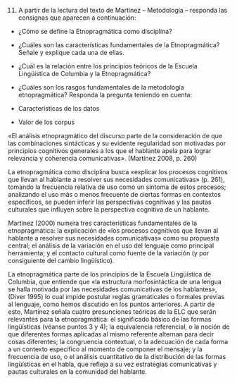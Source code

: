 11) A partir de la lectura del texto de Martínez – Metodología – responda las consignas que aparecen a continuación:

- ¿Cómo se define la Etnopragmática como disciplina?

- ¿Cuáles son las características fundamentales de la Etnopragmática? Señale y explique cada una de ellas.

- ¿Cuál es la relación entre los principios teóricos de la Escuela Lingüística de Columbia y la Etnopragmática?

- ¿Cuáles son los rasgos fundamentales de la metodología etnopragmática? Responda la pregunta teniendo en cuenta:

- Características de los datos

- Valor de los corpus

«El análisis etnopragmático del discurso parte de la consideración de que las combinaciones sintácticas y su evidente regularidad son motivadas por principios cognitivos generales a los que el hablante apela para lograr relevancia y coherencia comunicativas». (Martínez 2008, p. 260)

La etnopragmática como disciplina busca «explicar los procesos cognitivos que llevan al hablante a resolver sus necesidades comunicativas» (p. 261), tomando la frecuencia relativa de uso como un síntoma de estos procesos; analizando el uso más o menos frecuente de ciertas formas en contextos específicos, se pueden inferir las perspectivas cognitivas y las pautas culturales que influyen sobre la perspectiva cognitiva de un hablante.

Martínez (2000) numera tres características fundamentales de la etnopragmática: la explicación de «los procesos cognitivos que llevan al hablante a resolver sus necesidades comunicativas» como su propuesta central; el análisis de la variación en el uso del lenguaje como principal herramienta; y el contacto cultural como fuente de la variación (y por consiguiente del cambio lingüístico).

La etnopragmática parte de los principios de la Escuela Lingüística de Columbia, que entiende que «la estructura morfosintáctica de una lengua se halla motivada por las necesidades comunicativas de los hablantes», (Diver 1995) lo cual impide postular reglas gramaticales o formales previas al lenguaje, como hemos discutido en los puntos anteriores. A partir de esto, Martínez señala cuatro presunciones teóricas de la ELC que serán relevantes para la etnopragmática: el significado básico de las formas lingüísticas (véanse puntos 3 y 4); la equivalencia referencial, o la noción de que diferentes formas aplicadas al mismo referente alternan para decir cosas diferentes; la congruencia contextual, o la adecuación de cada forma a un contexto específico al momento de componer el mensaje; y la frecuencia de uso, o el análisis cuantitativo de la distribución de las formas lingüísticas en el habla, que refleja a su vez estrategias comunicativas y pautas culturales en la comunidad del hablante.